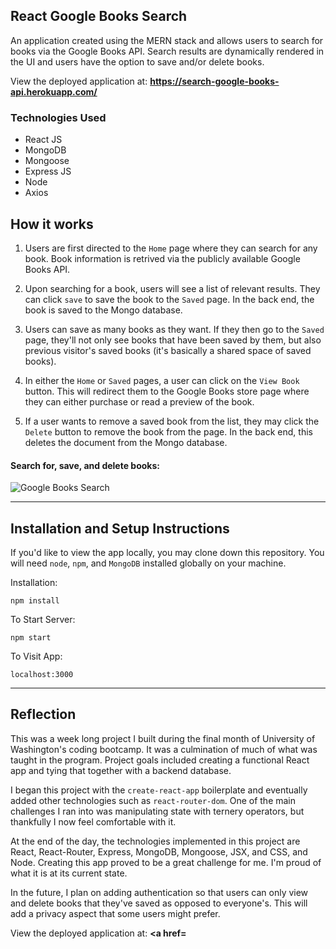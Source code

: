 ## React Google Books Search

An application created using the MERN stack and allows users to search for books via the Google Books API. Search results are dynamically rendered in the UI and users have the option to save and/or delete books.

View the deployed application at: <b><a href="https://search-google-books-api.herokuapp.com/" target="_blank">https://search-google-books-api.herokuapp.com/</a></b>

### Technologies Used
 - React JS
 - MongoDB
 - Mongoose
 - Express JS
 - Node
 - Axios

## How it works

1. Users are first directed to the `Home` page where they can search for any book. Book information is retrived via the publicly available Google Books API.

2. Upon searching for a book, users will see a list of relevant results. They can click `save` to save the book to the `Saved` page. In the back end, the book is saved to the Mongo database.

3. Users can save as many books as they want. If they then go to the `Saved` page, they'll not only see books that have been saved by them, but also previous visitor's saved books (it's basically a shared space of saved books).

4. In either the `Home` or `Saved` pages, a user can click on the `View Book` button. This will redirect them to the Google Books store page where they can either purchase or read a preview of the book.

5. If a user wants to remove a saved book from the list, they may click the `Delete` button to remove the book from the page. In the back end, this deletes the document from the Mongo database.

#### Search for, save, and delete books:   

![Google Books Search](https://user-images.githubusercontent.com/52802240/77485425-55f33b00-6dea-11ea-986c-17e9e4572261.gif)

---

## Installation and Setup Instructions


If you'd like to view the app locally, you may clone down this repository. You will need `node`, `npm`, and `MongoDB` installed globally on your machine.  

Installation:

`npm install`  

To Start Server:

`npm start`  

To Visit App:

`localhost:3000`  

---

## Reflection

This was a week long project I built during the final month of University of Washington's coding bootcamp. It was a culmination of much of what was taught in the program. Project goals included creating a functional React app and tying that together with a backend database.

I began this project with the `create-react-app` boilerplate and eventually added other technologies such as `react-router-dom`. One of the main challenges I ran into was manipulating state with ternery operators, but thankfully I now feel comfortable with it. 

At the end of the day, the technologies implemented in this project are React, React-Router, Express, MongoDB, Mongoose, JSX, and CSS, and Node. Creating this app proved to be a great challenge for me. I'm proud of what it is at its current state. 

In the future, I plan on adding authentication so that users can only view and delete books that they've saved as opposed to everyone's. This will add a privacy aspect that some users might prefer.


View the deployed application at: <b><a href= </a></b>